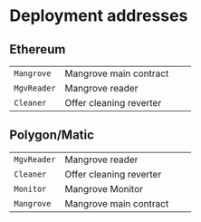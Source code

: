 # Deployment addresses

## Ethereum

|             |                         |   |   |
| ----------- | ----------------------- | - | - |
| `Mangrove`  | Mangrove main contract  |   |   |
| `MgvReader` | Mangrove reader         |   |   |
| `Cleaner`   | Offer cleaning reverter |   |   |

## Polygon/Matic

|             |                         |   |   |
| ----------- | ----------------------- | - | - |
| `MgvReader` | Mangrove reader         |   |   |
| `Cleaner`   | Offer cleaning reverter |   |   |
| `Monitor`   | Mangrove Monitor        |   |   |
| `Mangrove`  | Mangrove main contract  |   |   |

